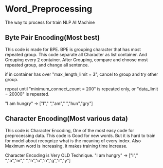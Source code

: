 # Word_Preprocessing
The way to process for train NLP AI Machine

## Byte Pair Encoding(Most best)
This code is made for BPE. BPE is grouping character that has most repeated group.
This code separate all Character as list container. And Grouping every 2 container.
After Grouping, compare and choose most repeated group, and change all sentence.

if in container has over "max_length_limit = 3", cancel to group and try other group.

repeat until "minimum_connect_count = 200" is repeated only, or "data_limit = 20000" is repeated.

"I am hungry" -> ["I"," ","am"," ","hun","gry"]


## Character Encoding(Most various data)
This code is Character Encoding, One of the most easy code for preprocessing data.
This code is Good for new words. But it is hard to train for model about recognize what is the meaning of every index.
Also Maximum word is increasing, it makes training time increase.

Character Encoding is Very OLD Technique.
"I am hungry" -> ["I"," ","a","m"," ","h","u","n","g","r","y"]
